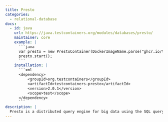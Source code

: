 ```yaml
---
title: Presto
categories:
  - relational-database
docs:
  - id: java
    url: https://java.testcontainers.org/modules/databases/presto/
    maintainer: core
    example: |
      ```java
      var presto = new PrestoContainer(DockerImageName.parse("ghcr.io/trinodb/presto:344"));
      presto.start();
      ```
    installation: |
      ```xml
      <dependency>
          <groupId>org.testcontainers</groupId>
          <artifactId>testcontainers-presto</artifactId>
          <version>2.0.1</version>
          <scope>test</scope>
      </dependency>
      ```
description: |
  Presto is a distributed query engine for big data using the SQL query language. Its architecture allows users to query data sources such as Hadoop, Cassandra, Kafka, AWS S3, Alluxio, MySQL, MongoDB and Teradata, and allows use of multiple data sources within a query.
---
```

